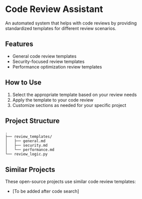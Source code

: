 # Code Review Assistant

An automated system that helps with code reviews by providing standardized templates for different review scenarios.

## Features

- General code review templates
- Security-focused review templates
- Performance optimization review templates

## How to Use

1. Select the appropriate template based on your review needs
2. Apply the template to your code review
3. Customize sections as needed for your specific project

## Project Structure

```
.
├── review_templates/
│   ├── general.md
│   ├── security.md
│   └── performance.md
└── review_logic.py
```

## Similar Projects

These open-source projects use similar code review templates:
- [To be added after code search]